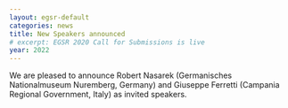 ```yaml
---
layout: egsr-default
categories: news
title: New Speakers announced
# excerpt: EGSR 2020 Call for Submissions is live
year: 2022
---
```


We are pleased to announce Robert Nasarek (Germanisches Nationalmuseum Nuremberg, Germany) and Giuseppe Ferretti (Campania Regional Government, Italy) as invited speakers.
